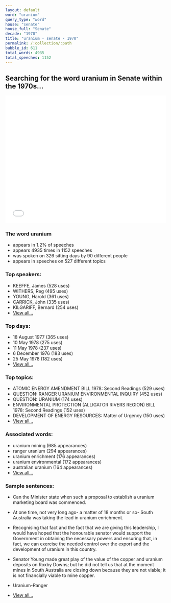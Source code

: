 ```yaml
---
layout: default
word: "uranium"
query_type: "word"
house: "senate"
house_full: "Senate"
decade: "1970"
title: "uranium - senate - 1970"
permalink: /:collection/:path
bubble_id: 611
total_words: 4935
total_speeches: 1152
---
```



## Searching for the word **uranium** in Senate within the 1970s...

<iframe width="100%" height="400" frameborder="0" scrolling="no" src="//plot.ly/~wragge/611.embed"></iframe>

### The word **uranium**

* appears in 1.2% of speeches
* appears 4935 times in 1152 speeches
* was spoken on 326 sitting days by 90 different people
* appears in speeches on 527 different topics

### Top speakers:

* KEEFFE, James (528 uses)
* WITHERS, Reg (495 uses)
* YOUNG, Harold (361 uses)
* CARRICK, John (335 uses)
* KILGARIFF, Bernard (254 uses)
* [View all...](speakers/)


### Top days:

* 18 August 1977 (365 uses)
* 10 May 1978 (275 uses)
* 11 May 1978 (237 uses)
* 6 December 1976 (183 uses)
* 25 May 1978 (182 uses)
* [View all...](days/)


### Top topics:

* ATOMIC ENERGY AMENDMENT BILL 1978: Second Readings (529 uses)
* QUESTION: RANGER URANIUM ENVIRONMENTAL INQUIRY (452 uses)
* QUESTION: URANIUM (174 uses)
* ENVIRONMENTAL PROTECTION (ALLIGATOR RIVERS REGION) BILL 1978: Second Readings (152 uses)
* DEVELOPMENT OF ENERGY RESOURCES: Matter of Urgency (150 uses)
* [View all...](topics/)


### Associated words:

* uranium mining (685 appearances)
* ranger uranium (294 appearances)
* uranium enrichment (176 appearances)
* uranium environmental (172 appearances)
* australian uranium (164 appearances)
* [View all...](collocations/)


### Sample sentences:

* Can the Minister state when such a proposal to establish a <span class="highlight">uranium</span> marketing board was commenced.

* At one time, not very long ago- a matter of 18 months or so- South Australia was taking the lead in <span class="highlight">uranium</span> enrichment.

* Recognising that fact and the fact that we are giving this leadership, I would have hoped that the honourable senator would support the Government in obtaining the necessary powers and ensuring that, in fact, we can exercise the needed control over the export and the development of <span class="highlight">uranium</span> in this country.

* Senator Young  made great play of the value of the copper and <span class="highlight">uranium</span> deposits on Roxby Downs; but he did not tell us that at the moment mines in South Australia are closing down because they are not viable; it is not financially viable to mine copper.

* <span class="highlight">Uranium</span>-Ranger

* [View all...](contexts/)
